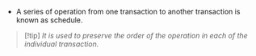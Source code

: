 - A series of operation from one transaction to another transaction is known as schedule.

>[!tip] *It is used to preserve the order of the operation in each of the individual transaction.*


